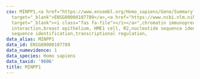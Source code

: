 ```yaml
---
csv: MINPP1,<a href="https://www.ensembl.org/Homo_sapiens/Gene/Summary?db=core;g=ENSG00000107789"
  target="_blank">ENSG00000107789</a>,<a href="https://www.ncbi.nlm.nih.gov/pubmed/22863008"
  target="_blank"><i class="fas fa-file"></i></a>",chromatin immunoprecipitation assay,direct
  interaction,breast epithelium, HME1 cell, R2,nucleotide sequence identification,nucleotide
  sequence identification,transcriptional regulation,
data_alias: MINPP1
data_id: ENSG00000107789
data_numevidence: 1
data_species: Homo sapiens
data_taxid: '9606'
title: MINPP1
---
```

